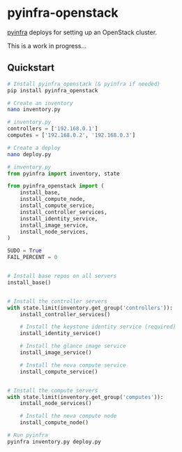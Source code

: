 # pyinfra-openstack

[pyinfra](https://github.com/Fizzadar/pyinfra) deploys for setting up an OpenStack cluster.

This is a work in progress...


## Quickstart

```sh
# Install pyinfra_openstack (& pyinfra if needed)
pip install pyinfra_openstack

# Create an inventory
nano inventory.py
```

```py
# inventory.py
controllers = ['192.168.0.1']
computes = ['192.168.0.2', '192.168.0.3']
```

```sh
# Create a deploy
nano deploy.py
```

```py
# inventory.py
from pyinfra import inventory, state

from pyinfra_openstack import (
    install_base,
    install_compute_node,
    install_compute_service,
    install_controller_services,
    install_identity_service,
    install_image_service,
    install_node_services,
)

SUDO = True
FAIL_PERCENT = 0


# Install base repos on all servers
install_base()


# Install the controller servers
with state.limit(inventory.get_group('controllers')):
    install_controller_services()

    # Install the keystone identity service (required)
    install_identity_service()

    # Install the glance image service
    install_image_service()

    # Install the nova compute service
    install_compute_service()


# Install the compute servers
with state.limit(inventory.get_group('computes')):
    install_node_services()

    # Install the nova compute node
    install_compute_node()
```

```sh
# Run pyinfra
pyinfra inventory.py deploy.py
```
